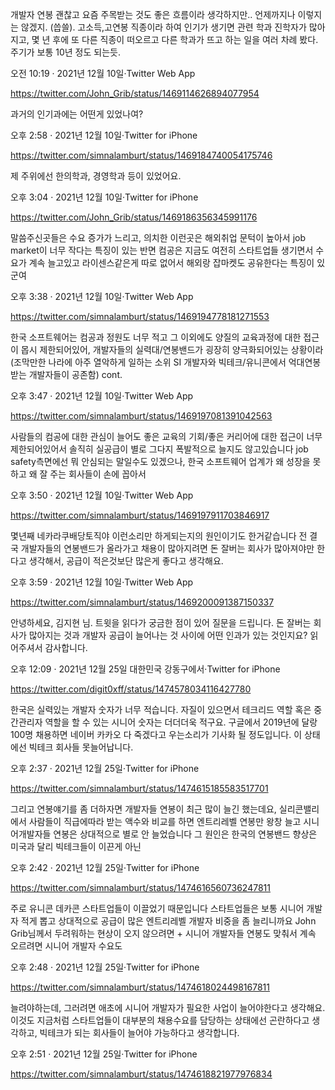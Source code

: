 개발자 연봉 괜찮고 요즘 주목받는 것도 좋은 흐름이라 생각하지만.. 언제까지나 이렇지는 않겠지. (씁쓸). 고소득,고연봉 직종이라 하여 인기가 생기면 관련 학과 진학자가 많아지고, 몇 년 후에 또 다른 직종이 떠오르고 다른 학과가 뜨고 하는 일을 여러 차례 봤다. 주기가 보통 10년 정도 되는듯.

오전 10:19 · 2021년 12월 10일·Twitter Web App 

https://twitter.com/John_Grib/status/1469114626894077954


과거의 인기과에는 어떤게 있었나여?

오후 2:58 · 2021년 12월 10일·Twitter for iPhone

https://twitter.com/simnalamburt/status/1469184740054175746

제 주위에선 한의학과, 경영학과 등이 있었어요.

오후 3:04 · 2021년 12월 10일·Twitter for iPhone

https://twitter.com/John_Grib/status/1469186356345991176

말씀주신곳들은 수요 증가가 느리고, 의치한 이런곳은 해외취업 문턱이 높아서 job market이 너무 작다는 특징이 있는 반면 컴공은 지금도 여전히 스타트업들 생기면서 수요가 계속 늘고있고 라이센스같은게 따로 없어서 해외랑 잡마켓도 공유한다는 특징이 있군여

오후 3:38 · 2021년 12월 10일·Twitter Web App

https://twitter.com/simnalamburt/status/1469194778181271553

한국 소프트웨어는 컴공과 정원도 너무 적고 그 이외에도 양질의 교육과정에 대한 접근이 몹시 제한되어있어, 개발자들의 실력대/연봉밴드가 굉장히 양극화되어있는 상황이라 (조막만한 나라에 아주 열악하게 일하는 소위 SI 개발자와 빅테크/유니콘에서 억대연봉받는 개발자들이 공존함) cont.

오후 3:47 · 2021년 12월 10일·Twitter Web App

https://twitter.com/simnalamburt/status/1469197081391042563

사람들의 컴공에 대한 관심이 늘어도 좋은 교육의 기회/좋은 커리어에 대한 접근이 너무 제한되어있어서 솔직히 실공급이 별로 그다지 폭발적으로 늘지도 않고있습니다
job safety측면에선 뭐 안심되는 말일수도 있겠으나, 한국 소프트웨어 업계가 왜 성장을 못하고 왜 잘 주는 회사들이 손에 꼽아서

오후 3:50 · 2021년 12월 10일·Twitter Web App

https://twitter.com/simnalamburt/status/1469197911703846917

몇년째 네카라쿠배당토직야 이런소리만 하게되는지의 원인이기도 한거같습니다
전 결국 개발자들의 연봉밴드가 올라가고 채용이 많아지려면 돈 잘버는 회사가 많아져야만 한다고 생각해서, 공급이 적은것보단 많은게 좋다고 생각해요.

오후 3:59 · 2021년 12월 10일·Twitter Web App

https://twitter.com/simnalamburt/status/1469200091387150337

안녕하세요, 김지현 님. 트윗을 읽다가 궁금한 점이 있어 질문을 드립니다. 돈 잘버는 회사가 많아지는 것과 개발자 공급이 늘어나는 것 사이에 어떤 인과가 있는 것인지요? 읽어주셔서 감사합니다.

오후 12:09 · 2021년 12월 25일 대한민국 강동구에서·Twitter for iPhone

https://twitter.com/digit0xff/status/1474578034116427780

한국은 실력있는 개발자 숫자가 너무 적습니다. 자질이 있으면서 테크리드 역할 혹은 중간관리자 역할을 할 수 있는 시니어 숫자는 더더더욱 적구요. 구글에서 2019년에 달랑 100명 채용하면 네이버 카카오 다 죽겠다고 우는소리가 기사화 될 정도입니다. 이 상태에선 빅테크 회사들 못늘어납니다.

오후 2:37 · 2021년 12월 25일·Twitter for iPhone

https://twitter.com/simnalamburt/status/1474615185583517701

그리고 연봉얘기를 좀 더하자면
개발자들 연봉이 최근 많이 늘긴 했는데요, 실리콘밸리에서 사람들이 직급에따라 받는 액수와 비교를 하면
엔트리레벨 연봉만 왕창 늘고 시니어개발자들 연봉은 상대적으로 별로 안 늘었습니다
그 원인은 한국의 연봉밴드 향상은 미국과 달리 빅테크들이 이끈게 아닌

오후 2:42 · 2021년 12월 25일·Twitter for iPhone

https://twitter.com/simnalamburt/status/1474616560736247811

주로 유니콘 데카콘 스타트업들이 이끌었기 때문입니다 스타트업들은 보통 시니어 개발자 적게 뽑고 상대적으로 공급이 많은 엔트리레벨 개발자 비중을 좀 늘리니까요
John Grib님께서 두려워하는 현상이 오지 않으려면 + 시니어 개발자들 연봉도 맞춰서 계속 오르려면 시니어 개발자 수요도

오후 2:48 · 2021년 12월 25일·Twitter for iPhone

https://twitter.com/simnalamburt/status/1474618024498167811

늘려야하는데, 그러려면 애초에 시니어 개발자가 필요한 사업이 늘어야한다고 생각해요. 이것도 지금처럼 스타트업들이 대부분의 채용수요를 담당하는 상태에선 곤란하다고 생각하고, 빅테크가 되는 회사들이 늘어야 가능하다고 생각합니다.

오후 2:51 · 2021년 12월 25일·Twitter for iPhone

https://twitter.com/simnalamburt/status/1474618821977976834
